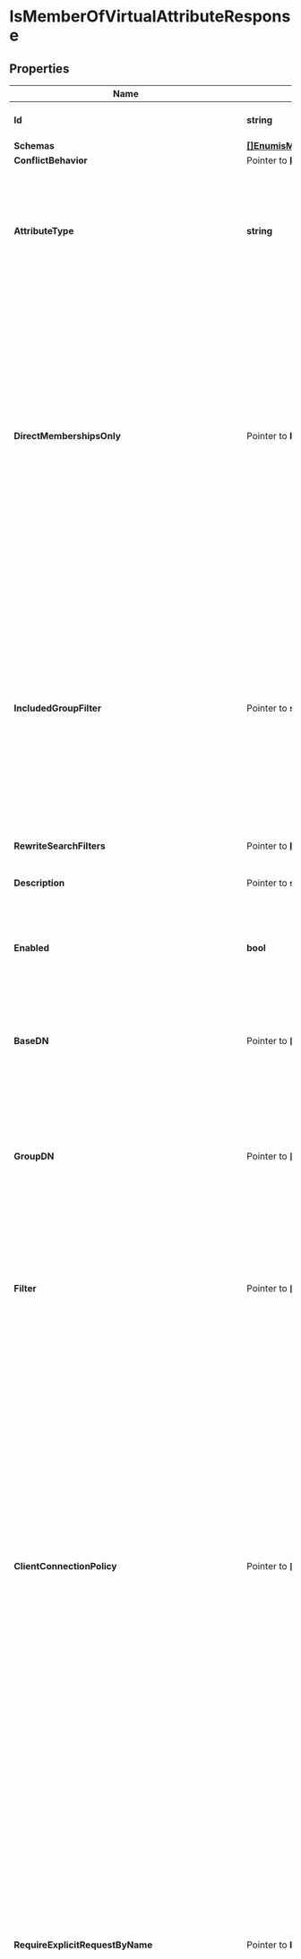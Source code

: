 # IsMemberOfVirtualAttributeResponse

## Properties

Name | Type | Description | Notes
------------ | ------------- | ------------- | -------------
**Id** | **string** | Name of the Virtual Attribute | 
**Schemas** | [**[]EnumisMemberOfVirtualAttributeSchemaUrn**](EnumisMemberOfVirtualAttributeSchemaUrn.md) |  | 
**ConflictBehavior** | Pointer to [**EnumvirtualAttributeConflictBehaviorProp**](EnumvirtualAttributeConflictBehaviorProp.md) |  | [optional] 
**AttributeType** | **string** | Specifies the attribute type for the attribute whose values are to be dynamically assigned by the virtual attribute. | 
**DirectMembershipsOnly** | Pointer to **bool** | Specifies whether to only include groups in which the user is directly associated with and the membership maybe modified via the group entry. Groups in which the user&#39;s membership is derived dynamically or through nested groups will not be included. | [optional] 
**IncludedGroupFilter** | Pointer to **string** | A search filter that will be used to identify which groups should be included in the values of the virtual attribute. With no value defined (which is the default behavior), all groups that contain the target user will be included. | [optional] 
**RewriteSearchFilters** | Pointer to [**EnumvirtualAttributeRewriteSearchFiltersProp**](EnumvirtualAttributeRewriteSearchFiltersProp.md) |  | [optional] 
**Description** | Pointer to **string** | A description for this Virtual Attribute | [optional] 
**Enabled** | **bool** | Indicates whether the Virtual Attribute is enabled for use. | 
**BaseDN** | Pointer to **[]string** | Specifies the base DNs for the branches containing entries that are eligible to use this virtual attribute. | [optional] 
**GroupDN** | Pointer to **[]string** | Specifies the DNs of the groups whose members can be eligible to use this virtual attribute. | [optional] 
**Filter** | Pointer to **[]string** | Specifies the search filters to be applied against entries to determine if the virtual attribute is to be generated for those entries. | [optional] 
**ClientConnectionPolicy** | Pointer to **[]string** | Specifies a set of client connection policies for which this Virtual Attribute should be generated. If this is undefined, then this Virtual Attribute will always be generated. If it is associated with one or more client connection policies, then this Virtual Attribute will be generated only for operations requested by clients assigned to one of those client connection policies. | [optional] 
**RequireExplicitRequestByName** | Pointer to **bool** | Indicates whether attributes of this type must be explicitly included by name in the list of requested attributes. Note that this will only apply to virtual attributes which are associated with an attribute type that is operational. It will be ignored for virtual attributes associated with a non-operational attribute type. | [optional] 
**MultipleVirtualAttributeEvaluationOrderIndex** | Pointer to **int64** | Specifies the order in which virtual attribute definitions for the same attribute type will be evaluated when generating values for an entry. | [optional] 
**MultipleVirtualAttributeMergeBehavior** | Pointer to [**EnumvirtualAttributeMultipleVirtualAttributeMergeBehaviorProp**](EnumvirtualAttributeMultipleVirtualAttributeMergeBehaviorProp.md) |  | [optional] 
**AllowIndexConflicts** | Pointer to **bool** | Indicates whether the server should allow creating or altering this virtual attribute definition even if it conflicts with one or more indexes defined in the server. | [optional] 
**Meta** | Pointer to [**MetaMeta**](MetaMeta.md) |  | [optional] 
**Urnpingidentityschemasconfigurationmessages20** | Pointer to [**MetaUrnPingidentitySchemasConfigurationMessages20**](MetaUrnPingidentitySchemasConfigurationMessages20.md) |  | [optional] 

## Methods

### NewIsMemberOfVirtualAttributeResponse

`func NewIsMemberOfVirtualAttributeResponse(id string, schemas []EnumisMemberOfVirtualAttributeSchemaUrn, attributeType string, enabled bool, ) *IsMemberOfVirtualAttributeResponse`

NewIsMemberOfVirtualAttributeResponse instantiates a new IsMemberOfVirtualAttributeResponse object
This constructor will assign default values to properties that have it defined,
and makes sure properties required by API are set, but the set of arguments
will change when the set of required properties is changed

### NewIsMemberOfVirtualAttributeResponseWithDefaults

`func NewIsMemberOfVirtualAttributeResponseWithDefaults() *IsMemberOfVirtualAttributeResponse`

NewIsMemberOfVirtualAttributeResponseWithDefaults instantiates a new IsMemberOfVirtualAttributeResponse object
This constructor will only assign default values to properties that have it defined,
but it doesn't guarantee that properties required by API are set

### GetId

`func (o *IsMemberOfVirtualAttributeResponse) GetId() string`

GetId returns the Id field if non-nil, zero value otherwise.

### GetIdOk

`func (o *IsMemberOfVirtualAttributeResponse) GetIdOk() (*string, bool)`

GetIdOk returns a tuple with the Id field if it's non-nil, zero value otherwise
and a boolean to check if the value has been set.

### SetId

`func (o *IsMemberOfVirtualAttributeResponse) SetId(v string)`

SetId sets Id field to given value.


### GetSchemas

`func (o *IsMemberOfVirtualAttributeResponse) GetSchemas() []EnumisMemberOfVirtualAttributeSchemaUrn`

GetSchemas returns the Schemas field if non-nil, zero value otherwise.

### GetSchemasOk

`func (o *IsMemberOfVirtualAttributeResponse) GetSchemasOk() (*[]EnumisMemberOfVirtualAttributeSchemaUrn, bool)`

GetSchemasOk returns a tuple with the Schemas field if it's non-nil, zero value otherwise
and a boolean to check if the value has been set.

### SetSchemas

`func (o *IsMemberOfVirtualAttributeResponse) SetSchemas(v []EnumisMemberOfVirtualAttributeSchemaUrn)`

SetSchemas sets Schemas field to given value.


### GetConflictBehavior

`func (o *IsMemberOfVirtualAttributeResponse) GetConflictBehavior() EnumvirtualAttributeConflictBehaviorProp`

GetConflictBehavior returns the ConflictBehavior field if non-nil, zero value otherwise.

### GetConflictBehaviorOk

`func (o *IsMemberOfVirtualAttributeResponse) GetConflictBehaviorOk() (*EnumvirtualAttributeConflictBehaviorProp, bool)`

GetConflictBehaviorOk returns a tuple with the ConflictBehavior field if it's non-nil, zero value otherwise
and a boolean to check if the value has been set.

### SetConflictBehavior

`func (o *IsMemberOfVirtualAttributeResponse) SetConflictBehavior(v EnumvirtualAttributeConflictBehaviorProp)`

SetConflictBehavior sets ConflictBehavior field to given value.

### HasConflictBehavior

`func (o *IsMemberOfVirtualAttributeResponse) HasConflictBehavior() bool`

HasConflictBehavior returns a boolean if a field has been set.

### GetAttributeType

`func (o *IsMemberOfVirtualAttributeResponse) GetAttributeType() string`

GetAttributeType returns the AttributeType field if non-nil, zero value otherwise.

### GetAttributeTypeOk

`func (o *IsMemberOfVirtualAttributeResponse) GetAttributeTypeOk() (*string, bool)`

GetAttributeTypeOk returns a tuple with the AttributeType field if it's non-nil, zero value otherwise
and a boolean to check if the value has been set.

### SetAttributeType

`func (o *IsMemberOfVirtualAttributeResponse) SetAttributeType(v string)`

SetAttributeType sets AttributeType field to given value.


### GetDirectMembershipsOnly

`func (o *IsMemberOfVirtualAttributeResponse) GetDirectMembershipsOnly() bool`

GetDirectMembershipsOnly returns the DirectMembershipsOnly field if non-nil, zero value otherwise.

### GetDirectMembershipsOnlyOk

`func (o *IsMemberOfVirtualAttributeResponse) GetDirectMembershipsOnlyOk() (*bool, bool)`

GetDirectMembershipsOnlyOk returns a tuple with the DirectMembershipsOnly field if it's non-nil, zero value otherwise
and a boolean to check if the value has been set.

### SetDirectMembershipsOnly

`func (o *IsMemberOfVirtualAttributeResponse) SetDirectMembershipsOnly(v bool)`

SetDirectMembershipsOnly sets DirectMembershipsOnly field to given value.

### HasDirectMembershipsOnly

`func (o *IsMemberOfVirtualAttributeResponse) HasDirectMembershipsOnly() bool`

HasDirectMembershipsOnly returns a boolean if a field has been set.

### GetIncludedGroupFilter

`func (o *IsMemberOfVirtualAttributeResponse) GetIncludedGroupFilter() string`

GetIncludedGroupFilter returns the IncludedGroupFilter field if non-nil, zero value otherwise.

### GetIncludedGroupFilterOk

`func (o *IsMemberOfVirtualAttributeResponse) GetIncludedGroupFilterOk() (*string, bool)`

GetIncludedGroupFilterOk returns a tuple with the IncludedGroupFilter field if it's non-nil, zero value otherwise
and a boolean to check if the value has been set.

### SetIncludedGroupFilter

`func (o *IsMemberOfVirtualAttributeResponse) SetIncludedGroupFilter(v string)`

SetIncludedGroupFilter sets IncludedGroupFilter field to given value.

### HasIncludedGroupFilter

`func (o *IsMemberOfVirtualAttributeResponse) HasIncludedGroupFilter() bool`

HasIncludedGroupFilter returns a boolean if a field has been set.

### GetRewriteSearchFilters

`func (o *IsMemberOfVirtualAttributeResponse) GetRewriteSearchFilters() EnumvirtualAttributeRewriteSearchFiltersProp`

GetRewriteSearchFilters returns the RewriteSearchFilters field if non-nil, zero value otherwise.

### GetRewriteSearchFiltersOk

`func (o *IsMemberOfVirtualAttributeResponse) GetRewriteSearchFiltersOk() (*EnumvirtualAttributeRewriteSearchFiltersProp, bool)`

GetRewriteSearchFiltersOk returns a tuple with the RewriteSearchFilters field if it's non-nil, zero value otherwise
and a boolean to check if the value has been set.

### SetRewriteSearchFilters

`func (o *IsMemberOfVirtualAttributeResponse) SetRewriteSearchFilters(v EnumvirtualAttributeRewriteSearchFiltersProp)`

SetRewriteSearchFilters sets RewriteSearchFilters field to given value.

### HasRewriteSearchFilters

`func (o *IsMemberOfVirtualAttributeResponse) HasRewriteSearchFilters() bool`

HasRewriteSearchFilters returns a boolean if a field has been set.

### GetDescription

`func (o *IsMemberOfVirtualAttributeResponse) GetDescription() string`

GetDescription returns the Description field if non-nil, zero value otherwise.

### GetDescriptionOk

`func (o *IsMemberOfVirtualAttributeResponse) GetDescriptionOk() (*string, bool)`

GetDescriptionOk returns a tuple with the Description field if it's non-nil, zero value otherwise
and a boolean to check if the value has been set.

### SetDescription

`func (o *IsMemberOfVirtualAttributeResponse) SetDescription(v string)`

SetDescription sets Description field to given value.

### HasDescription

`func (o *IsMemberOfVirtualAttributeResponse) HasDescription() bool`

HasDescription returns a boolean if a field has been set.

### GetEnabled

`func (o *IsMemberOfVirtualAttributeResponse) GetEnabled() bool`

GetEnabled returns the Enabled field if non-nil, zero value otherwise.

### GetEnabledOk

`func (o *IsMemberOfVirtualAttributeResponse) GetEnabledOk() (*bool, bool)`

GetEnabledOk returns a tuple with the Enabled field if it's non-nil, zero value otherwise
and a boolean to check if the value has been set.

### SetEnabled

`func (o *IsMemberOfVirtualAttributeResponse) SetEnabled(v bool)`

SetEnabled sets Enabled field to given value.


### GetBaseDN

`func (o *IsMemberOfVirtualAttributeResponse) GetBaseDN() []string`

GetBaseDN returns the BaseDN field if non-nil, zero value otherwise.

### GetBaseDNOk

`func (o *IsMemberOfVirtualAttributeResponse) GetBaseDNOk() (*[]string, bool)`

GetBaseDNOk returns a tuple with the BaseDN field if it's non-nil, zero value otherwise
and a boolean to check if the value has been set.

### SetBaseDN

`func (o *IsMemberOfVirtualAttributeResponse) SetBaseDN(v []string)`

SetBaseDN sets BaseDN field to given value.

### HasBaseDN

`func (o *IsMemberOfVirtualAttributeResponse) HasBaseDN() bool`

HasBaseDN returns a boolean if a field has been set.

### GetGroupDN

`func (o *IsMemberOfVirtualAttributeResponse) GetGroupDN() []string`

GetGroupDN returns the GroupDN field if non-nil, zero value otherwise.

### GetGroupDNOk

`func (o *IsMemberOfVirtualAttributeResponse) GetGroupDNOk() (*[]string, bool)`

GetGroupDNOk returns a tuple with the GroupDN field if it's non-nil, zero value otherwise
and a boolean to check if the value has been set.

### SetGroupDN

`func (o *IsMemberOfVirtualAttributeResponse) SetGroupDN(v []string)`

SetGroupDN sets GroupDN field to given value.

### HasGroupDN

`func (o *IsMemberOfVirtualAttributeResponse) HasGroupDN() bool`

HasGroupDN returns a boolean if a field has been set.

### GetFilter

`func (o *IsMemberOfVirtualAttributeResponse) GetFilter() []string`

GetFilter returns the Filter field if non-nil, zero value otherwise.

### GetFilterOk

`func (o *IsMemberOfVirtualAttributeResponse) GetFilterOk() (*[]string, bool)`

GetFilterOk returns a tuple with the Filter field if it's non-nil, zero value otherwise
and a boolean to check if the value has been set.

### SetFilter

`func (o *IsMemberOfVirtualAttributeResponse) SetFilter(v []string)`

SetFilter sets Filter field to given value.

### HasFilter

`func (o *IsMemberOfVirtualAttributeResponse) HasFilter() bool`

HasFilter returns a boolean if a field has been set.

### GetClientConnectionPolicy

`func (o *IsMemberOfVirtualAttributeResponse) GetClientConnectionPolicy() []string`

GetClientConnectionPolicy returns the ClientConnectionPolicy field if non-nil, zero value otherwise.

### GetClientConnectionPolicyOk

`func (o *IsMemberOfVirtualAttributeResponse) GetClientConnectionPolicyOk() (*[]string, bool)`

GetClientConnectionPolicyOk returns a tuple with the ClientConnectionPolicy field if it's non-nil, zero value otherwise
and a boolean to check if the value has been set.

### SetClientConnectionPolicy

`func (o *IsMemberOfVirtualAttributeResponse) SetClientConnectionPolicy(v []string)`

SetClientConnectionPolicy sets ClientConnectionPolicy field to given value.

### HasClientConnectionPolicy

`func (o *IsMemberOfVirtualAttributeResponse) HasClientConnectionPolicy() bool`

HasClientConnectionPolicy returns a boolean if a field has been set.

### GetRequireExplicitRequestByName

`func (o *IsMemberOfVirtualAttributeResponse) GetRequireExplicitRequestByName() bool`

GetRequireExplicitRequestByName returns the RequireExplicitRequestByName field if non-nil, zero value otherwise.

### GetRequireExplicitRequestByNameOk

`func (o *IsMemberOfVirtualAttributeResponse) GetRequireExplicitRequestByNameOk() (*bool, bool)`

GetRequireExplicitRequestByNameOk returns a tuple with the RequireExplicitRequestByName field if it's non-nil, zero value otherwise
and a boolean to check if the value has been set.

### SetRequireExplicitRequestByName

`func (o *IsMemberOfVirtualAttributeResponse) SetRequireExplicitRequestByName(v bool)`

SetRequireExplicitRequestByName sets RequireExplicitRequestByName field to given value.

### HasRequireExplicitRequestByName

`func (o *IsMemberOfVirtualAttributeResponse) HasRequireExplicitRequestByName() bool`

HasRequireExplicitRequestByName returns a boolean if a field has been set.

### GetMultipleVirtualAttributeEvaluationOrderIndex

`func (o *IsMemberOfVirtualAttributeResponse) GetMultipleVirtualAttributeEvaluationOrderIndex() int64`

GetMultipleVirtualAttributeEvaluationOrderIndex returns the MultipleVirtualAttributeEvaluationOrderIndex field if non-nil, zero value otherwise.

### GetMultipleVirtualAttributeEvaluationOrderIndexOk

`func (o *IsMemberOfVirtualAttributeResponse) GetMultipleVirtualAttributeEvaluationOrderIndexOk() (*int64, bool)`

GetMultipleVirtualAttributeEvaluationOrderIndexOk returns a tuple with the MultipleVirtualAttributeEvaluationOrderIndex field if it's non-nil, zero value otherwise
and a boolean to check if the value has been set.

### SetMultipleVirtualAttributeEvaluationOrderIndex

`func (o *IsMemberOfVirtualAttributeResponse) SetMultipleVirtualAttributeEvaluationOrderIndex(v int64)`

SetMultipleVirtualAttributeEvaluationOrderIndex sets MultipleVirtualAttributeEvaluationOrderIndex field to given value.

### HasMultipleVirtualAttributeEvaluationOrderIndex

`func (o *IsMemberOfVirtualAttributeResponse) HasMultipleVirtualAttributeEvaluationOrderIndex() bool`

HasMultipleVirtualAttributeEvaluationOrderIndex returns a boolean if a field has been set.

### GetMultipleVirtualAttributeMergeBehavior

`func (o *IsMemberOfVirtualAttributeResponse) GetMultipleVirtualAttributeMergeBehavior() EnumvirtualAttributeMultipleVirtualAttributeMergeBehaviorProp`

GetMultipleVirtualAttributeMergeBehavior returns the MultipleVirtualAttributeMergeBehavior field if non-nil, zero value otherwise.

### GetMultipleVirtualAttributeMergeBehaviorOk

`func (o *IsMemberOfVirtualAttributeResponse) GetMultipleVirtualAttributeMergeBehaviorOk() (*EnumvirtualAttributeMultipleVirtualAttributeMergeBehaviorProp, bool)`

GetMultipleVirtualAttributeMergeBehaviorOk returns a tuple with the MultipleVirtualAttributeMergeBehavior field if it's non-nil, zero value otherwise
and a boolean to check if the value has been set.

### SetMultipleVirtualAttributeMergeBehavior

`func (o *IsMemberOfVirtualAttributeResponse) SetMultipleVirtualAttributeMergeBehavior(v EnumvirtualAttributeMultipleVirtualAttributeMergeBehaviorProp)`

SetMultipleVirtualAttributeMergeBehavior sets MultipleVirtualAttributeMergeBehavior field to given value.

### HasMultipleVirtualAttributeMergeBehavior

`func (o *IsMemberOfVirtualAttributeResponse) HasMultipleVirtualAttributeMergeBehavior() bool`

HasMultipleVirtualAttributeMergeBehavior returns a boolean if a field has been set.

### GetAllowIndexConflicts

`func (o *IsMemberOfVirtualAttributeResponse) GetAllowIndexConflicts() bool`

GetAllowIndexConflicts returns the AllowIndexConflicts field if non-nil, zero value otherwise.

### GetAllowIndexConflictsOk

`func (o *IsMemberOfVirtualAttributeResponse) GetAllowIndexConflictsOk() (*bool, bool)`

GetAllowIndexConflictsOk returns a tuple with the AllowIndexConflicts field if it's non-nil, zero value otherwise
and a boolean to check if the value has been set.

### SetAllowIndexConflicts

`func (o *IsMemberOfVirtualAttributeResponse) SetAllowIndexConflicts(v bool)`

SetAllowIndexConflicts sets AllowIndexConflicts field to given value.

### HasAllowIndexConflicts

`func (o *IsMemberOfVirtualAttributeResponse) HasAllowIndexConflicts() bool`

HasAllowIndexConflicts returns a boolean if a field has been set.

### GetMeta

`func (o *IsMemberOfVirtualAttributeResponse) GetMeta() MetaMeta`

GetMeta returns the Meta field if non-nil, zero value otherwise.

### GetMetaOk

`func (o *IsMemberOfVirtualAttributeResponse) GetMetaOk() (*MetaMeta, bool)`

GetMetaOk returns a tuple with the Meta field if it's non-nil, zero value otherwise
and a boolean to check if the value has been set.

### SetMeta

`func (o *IsMemberOfVirtualAttributeResponse) SetMeta(v MetaMeta)`

SetMeta sets Meta field to given value.

### HasMeta

`func (o *IsMemberOfVirtualAttributeResponse) HasMeta() bool`

HasMeta returns a boolean if a field has been set.

### GetUrnpingidentityschemasconfigurationmessages20

`func (o *IsMemberOfVirtualAttributeResponse) GetUrnpingidentityschemasconfigurationmessages20() MetaUrnPingidentitySchemasConfigurationMessages20`

GetUrnpingidentityschemasconfigurationmessages20 returns the Urnpingidentityschemasconfigurationmessages20 field if non-nil, zero value otherwise.

### GetUrnpingidentityschemasconfigurationmessages20Ok

`func (o *IsMemberOfVirtualAttributeResponse) GetUrnpingidentityschemasconfigurationmessages20Ok() (*MetaUrnPingidentitySchemasConfigurationMessages20, bool)`

GetUrnpingidentityschemasconfigurationmessages20Ok returns a tuple with the Urnpingidentityschemasconfigurationmessages20 field if it's non-nil, zero value otherwise
and a boolean to check if the value has been set.

### SetUrnpingidentityschemasconfigurationmessages20

`func (o *IsMemberOfVirtualAttributeResponse) SetUrnpingidentityschemasconfigurationmessages20(v MetaUrnPingidentitySchemasConfigurationMessages20)`

SetUrnpingidentityschemasconfigurationmessages20 sets Urnpingidentityschemasconfigurationmessages20 field to given value.

### HasUrnpingidentityschemasconfigurationmessages20

`func (o *IsMemberOfVirtualAttributeResponse) HasUrnpingidentityschemasconfigurationmessages20() bool`

HasUrnpingidentityschemasconfigurationmessages20 returns a boolean if a field has been set.


[[Back to Model list]](../README.md#documentation-for-models) [[Back to API list]](../README.md#documentation-for-api-endpoints) [[Back to README]](../README.md)


